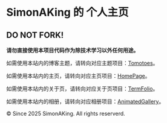 SimonAKing 的 个人主页
======================

DO NOT FORK!
------------

**请勿直接使用本项目代码作为除技术学习以外任何用途。**

如需使用本站内的博客主题，请转向对应主题项目：[Tomotoes](https://github.com/SimonAKing/hexo-theme-tomotoes)。

如需使用本站内的主页，请转向对应主页项目：[HomePage](https://github.com/SimonAKing/homepage)。

如需使用本站内的关于页，请转向对应关于页项目：[TermFolio](https://github.com/SimonAKing/TermFolio)。

如需使用本站内的相册，请转向对应相册项目：[AnimatedGallery](https://github.com/SimonAKing/AnimatedGallery)。

© Since 2025 SimonAKing. All rights reserverd.
